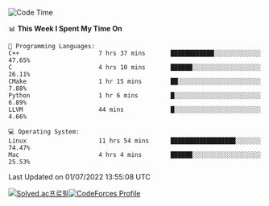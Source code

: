 
<!--START_SECTION:waka-->
![Code Time](http://img.shields.io/badge/Code%20Time-0%20secs-blue)

📊 **This Week I Spent My Time On** 

```text
💬 Programming Languages: 
C++                      7 hrs 37 mins       ████████████░░░░░░░░░░░░░   47.65% 
C                        4 hrs 10 mins       ██████░░░░░░░░░░░░░░░░░░░   26.11% 
CMake                    1 hr 15 mins        ██░░░░░░░░░░░░░░░░░░░░░░░   7.88% 
Python                   1 hr 6 mins         █░░░░░░░░░░░░░░░░░░░░░░░░   6.89% 
LLVM                     44 mins             █░░░░░░░░░░░░░░░░░░░░░░░░   4.66%

💻 Operating System: 
Linux                    11 hrs 54 mins      ██████████████████░░░░░░░   74.47% 
Mac                      4 hrs 4 mins        ██████░░░░░░░░░░░░░░░░░░░   25.53%

```


 Last Updated on 01/07/2022 13:55:08 UTC
<!--END_SECTION:waka-->
[![Solved.ac프로필](http://mazassumnida.wtf/api/generate_badge?boj=hckim96)](https://solved.ac/hckim96)[![CodeForces Profile](https://cf.leed.at?id=hckim96)](https://codeforces.com/profile/hckim96)
